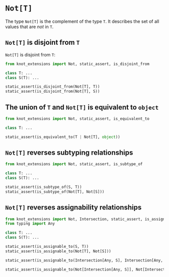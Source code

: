 # `Not[T]`

The type `Not[T]` is the complement of the type `T`. It describes the set of all values that are
*not* in `T`.

## `Not[T]` is disjoint from `T`

`Not[T]` is disjoint from `T`:

```py
from knot_extensions import Not, static_assert, is_disjoint_from

class T: ...
class S(T): ...

static_assert(is_disjoint_from(Not[T], T))
static_assert(is_disjoint_from(Not[T], S))
```

## The union of `T` and `Not[T]` is equivalent to `object`

```py
from knot_extensions import Not, static_assert, is_equivalent_to

class T: ...

static_assert(is_equivalent_to(T | Not[T], object))
```

## `Not[T]` reverses subtyping relationships

```py
from knot_extensions import Not, static_assert, is_subtype_of

class T: ...
class S(T): ...

static_assert(is_subtype_of(S, T))
static_assert(is_subtype_of(Not[T], Not[S]))
```

## `Not[T]` reverses assignability relationships

```py
from knot_extensions import Not, Intersection, static_assert, is_assignable_to
from typing import Any

class T: ...
class S(T): ...

static_assert(is_assignable_to(S, T))
static_assert(is_assignable_to(Not[T], Not[S]))

static_assert(is_assignable_to(Intersection[Any, S], Intersection[Any, T]))

static_assert(is_assignable_to(Not[Intersection[Any, S]], Not[Intersection[Any, T]]))
```
